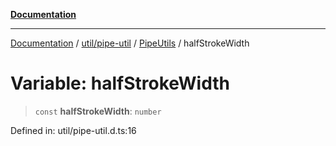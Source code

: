 [**Documentation**](../../../../../index.md)

***

[Documentation](../../../../../index.md) / [util/pipe-util](../../../index.md) / [PipeUtils](../index.md) / halfStrokeWidth

# Variable: halfStrokeWidth

> `const` **halfStrokeWidth**: `number`

Defined in: util/pipe-util.d.ts:16
